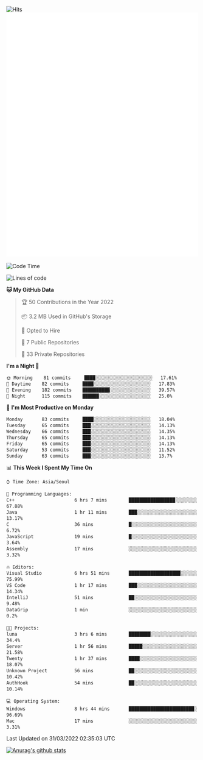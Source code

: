 ![Hits](https://hits.seeyoufarm.com/api/count/incr/badge.svg?url=https%3A%2F%2Fgithub.com%2Fkokose1234&count_bg=%2379C83D&title_bg=%23555555&icon=apple.svg&icon_color=%23E7E7E7&title=hits&edge_flat=false)
<br/>
![Metrics](https://github.com/kokose1234/kokose1234/blob/main/github-metrics.svg)

<!--START_SECTION:waka-->
![Code Time](http://img.shields.io/badge/Code%20Time-608%20hrs%205%20mins-blue)

![Lines of code](https://img.shields.io/badge/From%20Hello%20World%20I%27ve%20Written-2%20Million%20lines%20of%20code-blue)

**🐱 My GitHub Data** 

> 🏆 50 Contributions in the Year 2022
 > 
> 📦 3.2 MB Used in GitHub's Storage 
 > 
> 💼 Opted to Hire
 > 
> 📜 7 Public Repositories 
 > 
> 🔑 33 Private Repositories  
 > 
**I'm a Night 🦉** 

```text
🌞 Morning    81 commits     ████░░░░░░░░░░░░░░░░░░░░░   17.61% 
🌆 Daytime    82 commits     ████░░░░░░░░░░░░░░░░░░░░░   17.83% 
🌃 Evening    182 commits    ██████████░░░░░░░░░░░░░░░   39.57% 
🌙 Night      115 commits    ██████░░░░░░░░░░░░░░░░░░░   25.0%

```
📅 **I'm Most Productive on Monday** 

```text
Monday       83 commits     ████░░░░░░░░░░░░░░░░░░░░░   18.04% 
Tuesday      65 commits     ███░░░░░░░░░░░░░░░░░░░░░░   14.13% 
Wednesday    66 commits     ███░░░░░░░░░░░░░░░░░░░░░░   14.35% 
Thursday     65 commits     ███░░░░░░░░░░░░░░░░░░░░░░   14.13% 
Friday       65 commits     ███░░░░░░░░░░░░░░░░░░░░░░   14.13% 
Saturday     53 commits     ███░░░░░░░░░░░░░░░░░░░░░░   11.52% 
Sunday       63 commits     ███░░░░░░░░░░░░░░░░░░░░░░   13.7%

```


📊 **This Week I Spent My Time On** 

```text
⌚︎ Time Zone: Asia/Seoul

💬 Programming Languages: 
C++                      6 hrs 7 mins        █████████████████░░░░░░░░   67.88% 
Java                     1 hr 11 mins        ███░░░░░░░░░░░░░░░░░░░░░░   13.17% 
C                        36 mins             █░░░░░░░░░░░░░░░░░░░░░░░░   6.72% 
JavaScript               19 mins             █░░░░░░░░░░░░░░░░░░░░░░░░   3.64% 
Assembly                 17 mins             ░░░░░░░░░░░░░░░░░░░░░░░░░   3.32%

🔥 Editors: 
Visual Studio            6 hrs 51 mins       ███████████████████░░░░░░   75.99% 
VS Code                  1 hr 17 mins        ███░░░░░░░░░░░░░░░░░░░░░░   14.34% 
IntelliJ                 51 mins             ██░░░░░░░░░░░░░░░░░░░░░░░   9.48% 
DataGrip                 1 min               ░░░░░░░░░░░░░░░░░░░░░░░░░   0.2%

🐱‍💻 Projects: 
luna                     3 hrs 6 mins        ████████░░░░░░░░░░░░░░░░░   34.4% 
Server                   1 hr 56 mins        █████░░░░░░░░░░░░░░░░░░░░   21.58% 
Twenty                   1 hr 37 mins        ████░░░░░░░░░░░░░░░░░░░░░   18.07% 
Unknown Project          56 mins             ██░░░░░░░░░░░░░░░░░░░░░░░   10.42% 
AuthHook                 54 mins             ██░░░░░░░░░░░░░░░░░░░░░░░   10.14%

💻 Operating System: 
Windows                  8 hrs 44 mins       ████████████████████████░   96.69% 
Mac                      17 mins             ░░░░░░░░░░░░░░░░░░░░░░░░░   3.31%

```


 Last Updated on 31/03/2022 02:35:03 UTC
<!--END_SECTION:waka-->

[![Anurag's github stats](https://github-readme-stats.vercel.app/api?username=kokose1234&theme=dracula)](https://github.com/anuraghazra/github-readme-stats)



	
